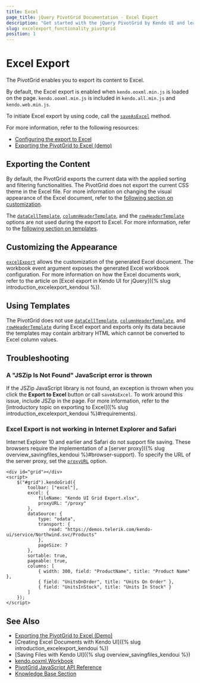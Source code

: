 ```yaml
---
title: Excel
page_title: jQuery PivotGrid Documentation - Excel Export
description: "Get started with the jQuery PivotGrid by Kendo UI and learn how to export a Kendo UI PivotGrid to Excel."
slug: excelexport_functionality_pivotgrid
position: 1
---
```


# Excel Export

The PivotGrid enables you to export its content to Excel.

By default, the Excel export is enabled when `kendo.ooxml.min.js` is loaded on the page. `kendo.ooxml.min.js` is included in `kendo.all.min.js` and `kendo.web.min.js`.

To initiate Excel export by using code, call the [`saveAsExcel`](/api/javascript/ui/pivotgrid/methods/saveasexcel) method.

For more information, refer to the following resources:
* [Configuring the export to Excel](/api/javascript/ui/pivotgrid/configuration/excel)
* [Exporting the PivotGrid to Excel (demo)](https://demos.telerik.com/kendo-ui/pivotgrid/excel-export)

## Exporting the Content

By default, the PivotGrid exports the current data with the applied sorting and filtering functionalities. The PivotGrid does not export the current CSS theme in the Excel file. For more information on changing the visual appearance of the Excel document, refer to the [following section on customization](#customizing-the-appearance).

The [`dataCellTemplate`](/api/javascript/ui/pivotgrid/configuration/datacelltemplate), [`columnHeaderTemplate`](/api/javascript/ui/pivotgrid/configuration/columnheadertemplate), and the [`rowHeaderTemplate`](/api/javascript/ui/pivotgrid/configuration/rowheadertemplate) options are not used during the export to Excel. For more information, refer to the [following section on templates](#using-templates).

## Customizing the Appearance

[`excelExport`](/api/javascript/ui/grid/events/excelexport) allows the customization of the generated Excel document. The workbook event argument exposes the generated Excel workbook configuration. For more information on how the Excel documents work, refer to the article on [Excel export in Kendo UI for jQuery]({% slug introduction_excelexport_kendoui %}).

## Using Templates

The PivotGrid does not use [`dataCellTemplate`](/api/javascript/ui/pivotgrid/configuration/datacelltemplate), [`columnHeaderTemplate`](/api/javascript/ui/pivotgrid/configuration/columnheadertemplate), and [`rowHeaderTemplate`](/api/javascript/ui/pivotgrid/configuration/rowheadertemplate) during Excel export and exports only its data because the templates may contain arbitrary HTML which cannot be converted to Excel column values.

## Troubleshooting

### A "JSZip Is Not Found" JavaScript error is thrown

If the JSZip JavaScript library is not found, an exception is thrown when you click the **Export to Excel** button or call `saveAsExcel`. To work around this issue, include JSZip in the page. For more information, refer to the [introductory topic on exporting to Excel]({% slug introduction_excelexport_kendoui %}#requirements).

### Excel Export is not working in Internet Explorer and Safari

Internet Explorer 10 and earlier and Safari do not support file saving. These browsers require the implementation of a [server proxy]({% slug overview_savingfiles_kendoui %}#browser-support). To specify the URL of the server proxy, set the [`proxyURL`](/api/javascript/ui/pivotgrid/configuration/excel.proxyurl) option.

    <div id="grid"></div>
    <script>
        $("#grid").kendoGrid({
            toolbar: ["excel"],
            excel: {
                fileName: "Kendo UI Grid Export.xlsx",
                proxyURL: "/proxy"
            },
            dataSource: {
                type: "odata",
                transport: {
                    read: "https://demos.telerik.com/kendo-ui/service/Northwind.svc/Products"
                },
                pageSize: 7
            },
            sortable: true,
            pageable: true,
            columns: [
                { width: 300, field: "ProductName", title: "Product Name" },
                { field: "UnitsOnOrder", title: "Units On Order" },
                { field: "UnitsInStock", title: "Units In Stock" }
            ]
        });
    </script>

## See Also

* [Exporting the PivotGrid to Excel (Demo)](https://demos.telerik.com/kendo-ui/pivotgrid/excel-export)
* [Creating Excel Documents with Kendo UI]({% slug introduction_excelexport_kendoui %})
* [Saving Files with Kendo UI]({% slug overview_savingfiles_kendoui %})
* [kendo.ooxml.Workbook](/api/javascript/ooxml/workbook)
* [PivotGrid JavaScript API Reference](/api/javascript/ui/pivotgrid)
* [Knowledge Base Section](/knowledge-base)

